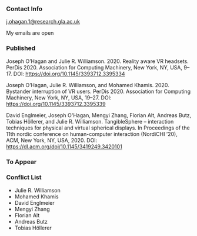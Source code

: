 ### Contact Info
j.ohagan.1@research.gla.ac.uk

My emails are open

### Published
Joseph O’Hagan and Julie R. Williamson. 2020. Reality aware VR headsets. PerDis 2020. Association for Computing Machinery, New York, NY, USA, 9–17. DOI: https://doi.org/10.1145/3393712.3395334

Joseph O’Hagan, Julie R. Williamson, and Mohamed Khamis. 2020. Bystander interruption of VR users. PerDis 2020. Association for Computing Machinery, New York, NY, USA, 19–27. DOI: https://doi.org/10.1145/3393712.3395339

David Englmeier, Joseph O'Hagan, Mengyi Zhang, Florian Alt, Andreas Butz, Tobias Höllerer, and Julie R. Williamson. TangibleSphere – interaction techniques for physical and virtual spherical displays. In Proceedings of the 11th nordic conference on human-computer interaction (NordiCHI ’20), ACM, New York, NY, USA, 2020. DOI: https://dl.acm.org/doi/10.1145/3419249.3420101

### To Appear


### Conflict List
* Julie R. Williamson
* Mohamed Khamis
* David Englmeier
* Mengyi Zhang
* Florian Alt
* Andreas Butz
* Tobias Höllerer
